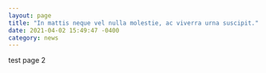 ```yaml
---
layout: page
title: "In mattis neque vel nulla molestie, ac viverra urna suscipit."
date: 2021-04-02 15:49:47 -0400
category: news
---
```


test page 2
